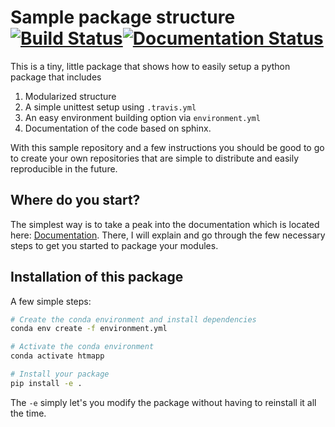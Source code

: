 # Sample package structure  [![Build Status](https://travis-ci.com/lsawade/how_to_make_a_python_package.svg?branch=master)](https://travis-ci.com/lsawade/how_to_make_a_python_package)[![Documentation Status](https://readthedocs.org/projects/how-to-make-a-python-package/badge/?version=latest)](https://how-to-make-a-python-package.readthedocs.io/en/latest/?badge=latest)

This is a tiny, little package that shows how to easily setup a python 
package that includes

1. Modularized structure
2. A simple unittest setup using `.travis.yml`
3. An easy environment building option via `environment.yml`
4. Documentation of the code based on sphinx.

With this sample repository and a few instructions you should be good to go 
to create your own repositories that are simple to distribute and easily 
reproducible in the future.

## Where do you start?

The simplest way is to take a peak into the documentation which is located 
here: [Documentation](https://how-to-make-a-python-package.readthedocs.io/en/latest/). 
There, I will explain and go through the few necessary steps to get you started
to package your modules.


## Installation of this package

A few simple steps:

```bash
# Create the conda environment and install dependencies
conda env create -f environment.yml

# Activate the conda environment
conda activate htmapp

# Install your package
pip install -e .
```

The `-e` simply let's you modify the package without having to reinstall it 
all the time.


